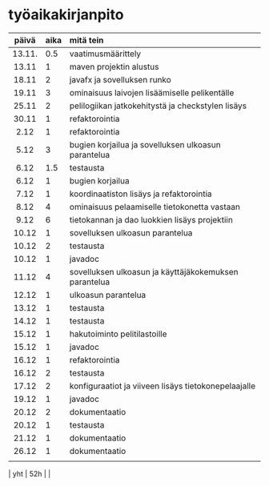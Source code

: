 # työaikakirjanpito

| päivä  | aika | mitä tein                                             |
| :----: | :--- | :---------------------------------------------------- |
| 13.11. | 0.5  | vaatimusmäärittely                                    |
| 13.11  | 1    | maven projektin alustus                               |
| 18.11  | 2    | javafx ja sovelluksen runko                           |
| 19.11  | 3    | ominaisuus laivojen lisäämiselle pelikentälle         |
| 25.11  | 2    | pelilogiikan jatkokehitystä ja checkstylen lisäys     |
| 30.11  | 1    | refaktorointia                                        |
|  2.12  | 1    | refaktorointia                                        |
|  5.12  | 3    | bugien korjailua ja sovelluksen ulkoasun parantelua   |
|  6.12  | 1.5  | testausta                                             |
|  6.12  | 1    | bugien korjailua                                      |
|  7.12  | 1    | koordinaatiston lisäys ja refaktorointia              |
|  8.12  | 4    | ominaisuus pelaamiselle tietokonetta vastaan          |
|  9.12  | 6    | tietokannan ja dao luokkien lisäys projektiin         |
| 10.12  | 1    | sovelluksen ulkoasun parantelua                       |
| 10.12  | 2    | testausta                                             |
| 10.12  | 1    | javadoc                                               |
| 11.12  | 4    | sovelluksen ulkoasun ja käyttäjäkokemuksen parantelua |
| 12.12  | 1    | ulkoasun parantelua                                   |
| 13.12  | 1    | testausta                                             |
| 14.12  | 1    | testausta                                             |
| 15.12  | 1    | hakutoiminto pelitilastoille                          |
| 15.12  | 1    | javadoc                                               |
| 16.12  | 1    | refaktorointia                                        |
| 16.12  | 2    | testausta                                             |
| 17.12  | 2    | konfiguraatiot ja viiveen lisäys tietokonepelaajalle  |
| 19.12  | 1    | javadoc                                               |
| 20.12  | 2    | dokumentaatio                                         |
| 20.12  | 1    | testausta                                             |
| 21.12  | 1    | dokumentaatio                                         |
| 26.12  | 1    | dokumentaatio                                         |
|        |      |                                                       |

| yht | 52h | |
